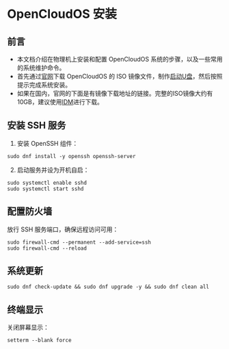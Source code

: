 # OpenCloudOS 安装

## 前言

* 本文档介绍在物理机上安装和配置 OpenCloudOS 系统的步骤，以及一些常用的系统维护命令。
  <br/>
* 首先通过[官网](https://www.opencloudos.org/)下载 OpenCloudOS 的 ISO 镜像文件，制作[启动U盘](https://rufus.ie/zh)，然后按照提示完成系统安装。
  <br/>
* 如果在国内，官网的下面是有镜像下载地址的链接。完整的ISO镜像大约有10GB，建议使用[IDM](https://www.internetdownloadmanager.com/)进行下载。

## 安装 SSH 服务
1. 安装 OpenSSH 组件：
  ```
  sudo dnf install -y openssh openssh-server
  ```
2. 启动服务并设为开机自启：
  ```
  sudo systemctl enable sshd
  sudo systemctl start sshd
  ```

## 配置防火墙
放行 SSH 服务端口，确保远程访问可用：
```
sudo firewall-cmd --permanent --add-service=ssh
sudo firewall-cmd --reload
```

## 系统更新
```
sudo dnf check-update && sudo dnf upgrade -y && sudo dnf clean all
```

## 终端显示
关闭屏幕显示：
```
setterm --blank force
```
